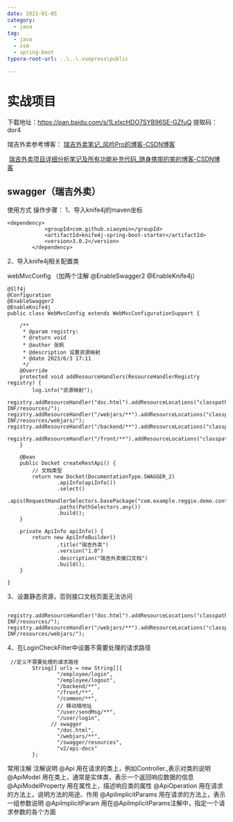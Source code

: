 ```yaml
---
date: 2022-01-05
category:
  - java
tag:
  - java
  - ssm
  - spring-boot
typora-root-url: ..\..\.vuepress\public

---
```




# 实战项目

 下载地址：https://pan.baidu.com/s/1LxIxcHDO7SYB96SE-GZfuQ
提取码：dor4 

瑞吉外卖参考博客： [ 瑞吉外卖笔记_风吟Pro的博客-CSDN博客](https://blog.csdn.net/weixin_46906696/article/details/125040457) 

​                                   [瑞吉外卖项目详细分析笔记及所有功能补充代码_随身携带的笑的博客-CSDN博客](https://blog.csdn.net/giveupgivedown/article/details/128708122?csdn_share_tail={"type"%3A"blog"%2C"rType"%3A"article"%2C"rId"%3A"128708122"%2C"source"%3A"giveupgivedown"}) 

## swagger（瑞吉外卖）

使用方式
操作步骤：
1、导入knife4j的maven坐标

```
<dependency>
			<groupId>com.github.xiaoymin</groupId>
			<artifactId>knife4j-spring-boot-starter</artifactId>
			<version>3.0.2</version>
		</dependency>
```

2、导入knife4j相关配置类

webMvcConfig （加两个注解  @EnableSwagger2  @EnableKnife4j）

```
@Slf4j
@Configuration
@EnableSwagger2
@EnableKnife4j
public class WebMvcConfig extends WebMvcConfigurationSupport {

	/**
     * @param registry:
     * @return void
     * @author 张帆
     * @description 设置资源映射
     * @date 2023/6/3 17:11
     */
    @Override
    protected void addResourceHandlers(ResourceHandlerRegistry registry) {
        log.info("资源映射");
 registry.addResourceHandler("doc.html").addResourceLocations("classpath:/META-INF/resources/");
registry.addResourceHandler("/webjars/**").addResourceLocations("classpath:/META-INF/resources/webjars/");      registry.addResourceHandler("/backend/**").addResourceLocations("classpath:/backend/");
        registry.addResourceHandler("/front/**").addResourceLocations("classpath:/front/");
    }

    @Bean
    public Docket createRestApi() {
        // 文档类型
        return new Docket(DocumentationType.SWAGGER_2)
                .apiInfo(apiInfo())
                .select()
                .apis(RequestHandlerSelectors.basePackage("com.example.reggie.demo.controller"))
                .paths(PathSelectors.any())
                .build();
    }

    private ApiInfo apiInfo() {
        return new ApiInfoBuilder()
                .title("瑞吉外卖")
                .version("1.0")
                .description("瑞吉外卖接口文档")
                .build();
    }

}

```

3、设置静态资源，否则接口文档页面无法访问

```
 registry.addResourceHandler("doc.html").addResourceLocations("classpath:/META-INF/resources/");
registry.addResourceHandler("/webjars/**").addResourceLocations("classpath:/META-INF/resources/webjars/");
```

4、在LoginCheckFilter中设置不需要处理的请求路径

```
 //定义不需要处理的请求路径
        String[] urls = new String[]{
                "/employee/login",
                "/employee/logout",
                "/backend/**",
                "/front/**",
                "/common/**",
                // 移动端地址
                "/user/sendMsg/**",
                "/user/login",
              // swagger
                "/doc.html",
                "/webjars/**",
                "/swagger/resources",
                "v2/api-docs"
        };
```

常用注解
注解说明
@Api                             用在请求的类上，例如Controller.,表示对类的说明
@ApiModel                  用在类上，通常是实体类，表示一个返回响应数据的信息
@ApiModelProperty   用在属性上，描述响应类的属性
@ApiOperation           用在请求的方法上，说明方法的用途、作用
@ApilmplicitParams   用在请求的方法上，表示一组参数说明
@ApilmplicitParam     用在@ApilmplicitParams注解中，指定一个请求参数的各个方面